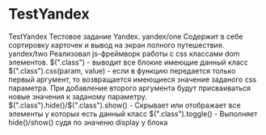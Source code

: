 # TestYandex
TestYandex
Тестовое задание Yandex.
yandex/one
  Содержит в себе сортировку карточек и вывод на экран полного путешествия.
yandex/two
  Реализовал js-фреймворк работы с css классами dom элементов.
  $(".class") - выводит все блокие имеющие данный класс
  $(".class").css(param, value) - если в функцию передается только первый аргумент, 
    то возвращается имеющиеся значение заданого css параметра. При добавление второго
    аргумента будут присваиваться новые значения к заданому параметру.
  $(".class").hide()/$(".class").show() - Скрывает или отображает все элементы у которых есть данный класс
  $(".class").toggle() - Выполняет hide()/show() судя по значеню display у блока
